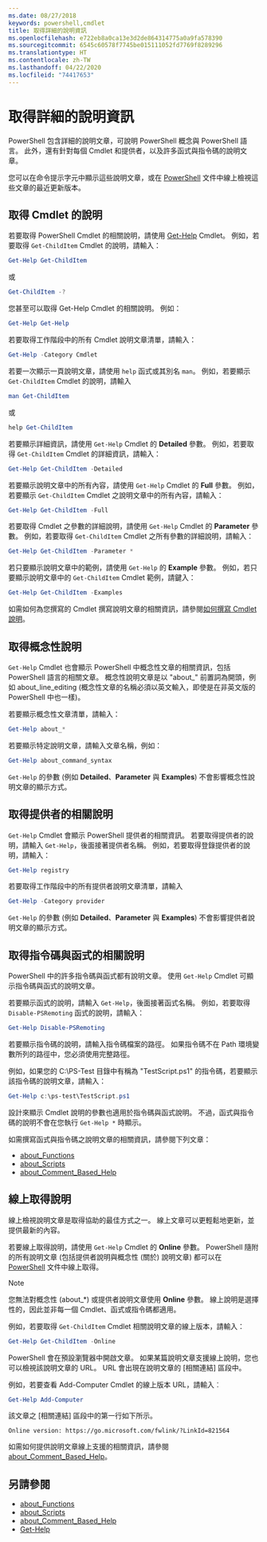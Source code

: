 ```yaml
---
ms.date: 08/27/2018
keywords: powershell,cmdlet
title: 取得詳細的說明資訊
ms.openlocfilehash: e722eb8a0ca13e3d2de864314775a0a9fa578390
ms.sourcegitcommit: 6545c60578f7745be015111052fd7769f8289296
ms.translationtype: HT
ms.contentlocale: zh-TW
ms.lasthandoff: 04/22/2020
ms.locfileid: "74417653"
---
```

# <a name="getting-detailed-help-information"></a>取得詳細的說明資訊

PowerShell 包含詳細的說明文章，可說明 PowerShell 概念與 PowerShell 語言。 此外，還有針對每個 Cmdlet 和提供者，以及許多函式與指令碼的說明文章。

您可以在命令提示字元中顯示這些說明文章，或在 [PowerShell](/powershell/scripting/overview) 文件中線上檢視這些文章的最近更新版本。

## <a name="getting-help-for-cmdlets"></a>取得 Cmdlet 的說明

若要取得 PowerShell Cmdlet 的相關說明，請使用 [Get-Help](/powershell/module/microsoft.powershell.core/Get-Help) Cmdlet。 例如，若要取得 `Get-ChildItem` Cmdlet 的說明，請輸入：

```powershell
Get-Help Get-ChildItem
```

或

```powershell
Get-ChildItem -?
```

您甚至可以取得 Get-Help Cmdlet 的相關說明。 例如：

```powershell
Get-Help Get-Help
```

若要取得工作階段中的所有 Cmdlet 說明文章清單，請輸入：

```powershell
Get-Help -Category Cmdlet
```

若要一次顯示一頁說明文章，請使用 `help` 函式或其別名 `man`。
例如，若要顯示 `Get-ChildItem` Cmdlet 的說明，請輸入

```powershell
man Get-ChildItem
```

或

```powershell
help Get-ChildItem
```

若要顯示詳細資訊，請使用 `Get-Help` Cmdlet 的 **Detailed** 參數。 例如，若要取得 `Get-ChildItem` Cmdlet 的詳細資訊，請輸入：

```powershell
Get-Help Get-ChildItem -Detailed
```

若要顯示說明文章中的所有內容，請使用 `Get-Help` Cmdlet 的 **Full** 參數。 例如，若要顯示 `Get-ChildItem` Cmdlet 之說明文章中的所有內容，請輸入：

```powershell
Get-Help Get-ChildItem -Full
```

若要取得 Cmdlet 之參數的詳細說明，請使用 `Get-Help` Cmdlet 的 **Parameter** 參數。 例如，若要取得 `Get-ChildItem` Cmdlet 之所有參數的詳細說明，請輸入：

```powershell
Get-Help Get-ChildItem -Parameter *
```

若只要顯示說明文章中的範例，請使用 `Get-Help` 的 **Example** 參數。
例如，若只要顯示說明文章中的 `Get-ChildItem` Cmdlet 範例，請鍵入：

```powershell
Get-Help Get-ChildItem -Examples
```

如需如何為您撰寫的 Cmdlet 撰寫說明文章的相關資訊，請參閱[如何撰寫 Cmdlet 說明](/powershell/scripting/developer/help/writing-help-for-windows-powershell-cmdlets)。

## <a name="getting-conceptual-help"></a>取得概念性說明

`Get-Help` Cmdlet 也會顯示 PowerShell 中概念性文章的相關資訊，包括 PowerShell 語言的相關文章。 概念性說明文章是以 "about_" 前置詞為開頭，例如 about_line_editing (概念性文章的名稱必須以英文輸入，即使是在非英文版的 PowerShell 中也一樣)。

若要顯示概念性文章清單，請輸入：

```powershell
Get-Help about_*
```

若要顯示特定說明文章，請輸入文章名稱，例如：

```powershell
Get-Help about_command_syntax
```

`Get-Help` 的參數 (例如 **Detailed**、**Parameter** 與 **Examples**) 不會影響概念性說明文章的顯示方式。

## <a name="getting-help-about-providers"></a>取得提供者的相關說明

`Get-Help` Cmdlet 會顯示 PowerShell 提供者的相關資訊。 若要取得提供者的說明，請輸入 `Get-Help`，後面接著提供者名稱。 例如，若要取得登錄提供者的說明，請輸入：

```powershell
Get-Help registry
```

若要取得工作階段中的所有提供者說明文章清單，請輸入

```powershell
Get-Help -Category provider
```

`Get-Help` 的參數 (例如 **Detailed**、**Parameter** 與 **Examples**) 不會影響提供者說明文章的顯示方式。

## <a name="getting-help-about-scripts-and-functions"></a>取得指令碼與函式的相關說明

PowerShell 中的許多指令碼與函式都有說明文章。 使用 `Get-Help` Cmdlet 可顯示指令碼與函式的說明文章。

若要顯示函式的說明，請輸入 `Get-Help`，後面接著函式名稱。 例如，若要取得 `Disable-PSRemoting` 函式的說明，請輸入：

```powershell
Get-Help Disable-PSRemoting
```

若要顯示指令碼的說明，請輸入指令碼檔案的路徑。 如果指令碼不在 Path 環境變數所列的路徑中，您必須使用完整路徑。

例如，如果您的 C:\\PS-Test 目錄中有稱為 "TestScript.ps1" 的指令碼，若要顯示該指令碼的說明文章，請輸入：

```powershell
Get-Help c:\ps-test\TestScript.ps1
```

設計來顯示 Cmdlet 說明的參數也適用於指令碼與函式說明。 不過，函式與指令碼的說明不會在您執行 `Get-Help *` 時顯示。

如需撰寫函式與指令碼之說明文章的相關資訊，請參閱下列文章：

- [about_Functions](/powershell/module/microsoft.powershell.core/about/about_functions)
- [about_Scripts](/powershell/module/microsoft.powershell.core/about/about_scripts)
- [about_Comment_Based_Help](/powershell/module/microsoft.powershell.core/about/about_comment_based_help)

## <a name="getting-help-online"></a>線上取得說明

線上檢視說明文章是取得協助的最佳方式之一。 線上文章可以更輕鬆地更新，並提供最新的內容。

若要線上取得說明，請使用 `Get-Help` Cmdlet 的 **Online** 參數。 PowerShell 隨附的所有說明文章 (包括提供者說明與概念性 (關於) 說明文章) 都可以在 [PowerShell](/powershell/scripting/powershell-scripting) 文件中線上取得。

> [!NOTE]
> 您無法對概念性 (about_\*) 或提供者說明文章使用 **Online** 參數。
> 線上說明是選擇性的，因此並非每一個 Cmdlet、函式或指令碼都適用。

例如，若要取得 `Get-ChildItem` Cmdlet 相關說明文章的線上版本，請輸入：

```powershell
Get-Help Get-ChildItem -Online
```

PowerShell 會在預設瀏覽器中開啟文章。 如果某篇說明文章支援線上說明，您也可以檢視該說明文章的 URL。 URL 會出現在說明文章的 [相關連結] 區段中。

例如，若要查看 Add-Computer Cmdlet 的線上版本 URL，請輸入︰

```powershell
Get-Help Add-Computer
```

該文章之 [相關連結] 區段中的第一行如下所示。

```Output
Online version: https://go.microsoft.com/fwlink/?LinkId=821564
```

如需如何提供說明文章線上支援的相關資訊，請參閱 [about_Comment_Based_Help](/powershell/module/microsoft.powershell.core/about/about_comment_based_help)。

## <a name="see-also"></a>另請參閱

- [about_Functions](/powershell/module/microsoft.powershell.core/about/about_functions)
- [about_Scripts](/powershell/module/microsoft.powershell.core/about/about_scripts)
- [about_Comment_Based_Help](/powershell/module/microsoft.powershell.core/about/about_comment_based_help)
- [Get-Help](/powershell/module/microsoft.powershell.core/get-help)
